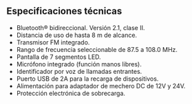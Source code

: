 ## Especificaciones técnicas

- Bluetooth® bidireccional. Versión 2.1, clase II.
- Distancia de uso de hasta 8 m de alcance.
- Transmisor FM integrado.
- Rango de frecuencia seleccionable de 87.5 a 108.0 MHz.
- Pantalla de 7 segmentos LED.
- Micrófono integrado (función manos libres).
- Identificador por voz de llamadas entrantes.
- Puerto USB de 2A para la recarga de dispositivos.
- Alimentación para adaptador de mechero DC de 12V y 24V.
- Protección electrónica de sobrecarga.

